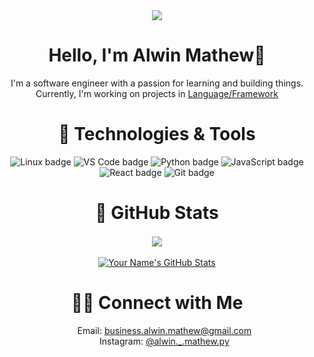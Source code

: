 <div align="center">
<img align="center" src="https://share.creavite.co/PHSTpCzvLq5s4A8Z.png"/>
<h1 align="center">Hello, I'm Alwin Mathew👋</h1>
</div>
  
<p align="center">I'm a software engineer with a passion for learning and building things. Currently, I'm working on projects in <a href="https://language-framework.com/">Language/Framework</a></p>


<h1 align="center"> 🔧 Technologies & Tools</h1>

<div align="center">
<img src="https://img.shields.io/badge/OS-Linux-informational?style=flat&logo=linux&logoColor=white&color=2bbc8a" alt="Linux badge" /> 
<img src="https://img.shields.io/badge/Editor-VS_Code-informational?style=flat&logo=visual-studio-code&logoColor=white&color=2bbc8a" alt="VS Code badge" /> 
<img src="https://img.shields.io/badge/Code-Python-informational?style=flat&logo=python&logoColor=white&color=2bbc8a" alt="Python badge" /> 
<img src="https://img.shields.io/badge/Code-JavaScript-informational?style=flat&logo=javascript&logoColor=white&color=2bbc8a" alt="JavaScript badge" /> 
<img src="https://img.shields.io/badge/Code-React-informational?style=flat&logo=react&logoColor=white&color=2bbc8a" alt="React badge" /> 
<img src="https://img.shields.io/badge/Tools-Git-informational?style=flat&logo=git&logoColor=white&color=2bbc8a" alt="Git badge" /> 

</div>


<h1 align="center" >  GitHub Stats</h1>

<div align="center">
<a href="https://github.com/alwin2134/alwin2134"> <img align="center" src="https://github-readme-stats.vercel.app/api/top-langs/?username=alwin2134&hide=java,html&title_color=ffffff&text_color=c9cacc&icon_color=2bbc8a&bg_color=1d1f21" /> </a> <a href="https://github.com/alwin2134/alwin2134"><br>
<br>
<img align="center" src="https://github-readme-stats.vercel.app/api?username=alwin2134&show_icons=true&line_height=27&count_private=true&title_color=ffffff&text_color=c9cacc&icon_color=2bbc8a&bg_color=1d1f21" alt="Your Name's GitHub Stats" /> </a>
</div>

<h1 align="center"> 🤝🏻 Connect with Me</h1>

<div align="center">
<ul>
    <l>Email: <a href="mailto:business.alwin.mathew@gmail.com">business.alwin.mathew@gmail.com</a></l><br>
    <l>Instagram: <a href="https://www.instagram.com/alwin._.mathew.py/">@alwin._.mathew.py</a></l>
</ul>

</div>

